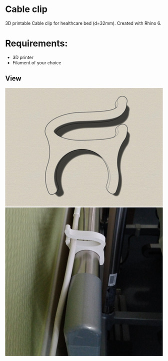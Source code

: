 # Cable clip
3D printable Cable clip for healthcare bed (d=32mm). Created with Rhino 6.

# Requirements:
* 3D printer 
* Filament of your choice

## View
![Example](iso3.jpg)
![Example](IMG_20200226_151641.jpg)


